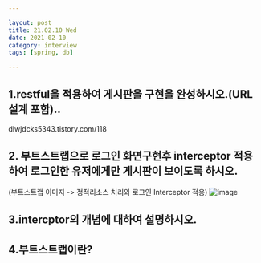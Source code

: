 ```yaml
---

layout: post
title: 21.02.10 Wed
date: 2021-02-10
category: interview
tags: [spring, db]

---
```


## 1.restful을 적용하여 게시판을 구현을 완성하시오.(URL 설계 포함)..
dlwjdcks5343.tistory.com/118

## 2. 부트스트랩으로 로그인 화면구현후 interceptor 적용하여 로그인한 유저에게만 게시판이 보이도록 하시오.
(부트스트랩 이미지 -> 정적리소스 처리와 로그인 Interceptor 적용)
![image](https://user-images.githubusercontent.com/74958197/107931014-1b286180-6fbf-11eb-9046-6601e08f59b6.png)



## 3.intercptor의 개념에 대하여 설명하시오.

## 4.부트스트랩이란?


 

 
